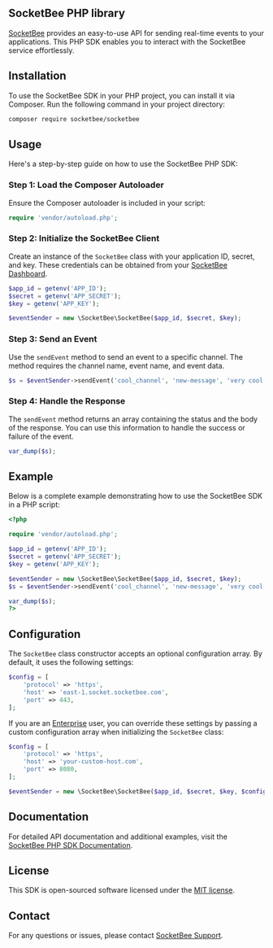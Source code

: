 ## SocketBee PHP library

[SocketBee](https://socketbee.com) provides an easy-to-use API for sending real-time events to your applications. This PHP SDK enables you to interact with the SocketBee service effortlessly.

## Installation

To use the SocketBee SDK in your PHP project, you can install it via Composer. Run the following command in your project directory:

```bash
composer require socketbee/socketbee
```

## Usage

Here's a step-by-step guide on how to use the SocketBee PHP SDK:

### Step 1: Load the Composer Autoloader

Ensure the Composer autoloader is included in your script:

```php
require 'vendor/autoload.php';
```

### Step 2: Initialize the SocketBee Client

Create an instance of the `SocketBee` class with your application ID, secret, and key. These credentials can be obtained from your [SocketBee Dashboard](https://platform.socketbee.com).

```php
$app_id = getenv('APP_ID');
$secret = getenv('APP_SECRET');
$key = getenv('APP_KEY');

$eventSender = new \SocketBee\SocketBee($app_id, $secret, $key);
```

### Step 3: Send an Event

Use the `sendEvent` method to send an event to a specific channel. The method requires the channel name, event name, and event data.

```php
$s = $eventSender->sendEvent('cool_channel', 'new-message', 'very cool stuff!');
```

### Step 4: Handle the Response

The `sendEvent` method returns an array containing the status and the body of the response. You can use this information to handle the success or failure of the event.

```php
var_dump($s);
```

## Example

Below is a complete example demonstrating how to use the SocketBee SDK in a PHP script:

```php
<?php

require 'vendor/autoload.php';

$app_id = getenv('APP_ID');
$secret = getenv('APP_SECRET');
$key = getenv('APP_KEY');

$eventSender = new \SocketBee\SocketBee($app_id, $secret, $key);
$s = $eventSender->sendEvent('cool_channel', 'new-message', 'very cool stuff!');

var_dump($s);
?>
```

## Configuration

The `SocketBee` class constructor accepts an optional configuration array. By default, it uses the following settings:

```php
$config = [
    'protocol' => 'https',
    'host' => 'east-1.socket.socketbee.com',
    'port' => 443,
];
```

If you are an [Enterprise](https://socketbee.com/pricing) user, you can override these settings by passing a custom configuration array when initializing the `SocketBee` class:

```php
$config = [
    'protocol' => 'https',
    'host' => 'your-custom-host.com',
    'port' => 8080,
];

$eventSender = new \SocketBee\SocketBee($app_id, $secret, $key, $config);
```

## Documentation

For detailed API documentation and additional examples, visit the [SocketBee PHP SDK Documentation](https://socketbee.com/docs/sdks/php.html).

## License

This SDK is open-sourced software licensed under the [MIT license](LICENSE).

## Contact

For any questions or issues, please contact [SocketBee Support](https://socketbee.com/support).